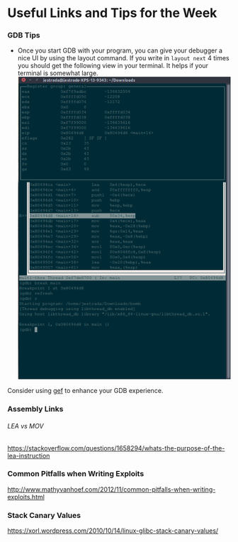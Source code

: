 # Useful Links and Tips for the Week

### GDB Tips
- Once you start GDB with your program, you can give your debugger a nice UI by using the layout command. If you write in ``` layout next ``` 4 times you should get the following view in your terminal. It helps if your terminal is somewhat large.   
![GDB](img/gdb.png)

Consider using [gef](https://gef.readthedocs.io/en/latest/) to  enhance your
GDB experience.

### Assembly Links
###### LEA vs MOV
https://stackoverflow.com/questions/1658294/whats-the-purpose-of-the-lea-instruction


### Common Pitfalls when Writing Exploits
http://www.mathyvanhoef.com/2012/11/common-pitfalls-when-writing-exploits.html

### Stack Canary Values
https://xorl.wordpress.com/2010/10/14/linux-glibc-stack-canary-values/
